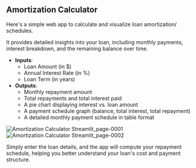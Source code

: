 

## Amortization Calculator

Here's a simple web app to calculate and visualize loan amortization/ schedules.

It provides detailed insights into your loan, including monthly payments, interest breakdown, and the remaining balance over time.

- **Inputs**:
    - Loan Amount (in $)
    - Annual Interest Rate (in %)
    - Loan Term (in years)
- **Outputs**:
    - Monthly repayment amount
    - Total repayments and total interest paid
    - A pie chart displaying interest vs. loan amount
    - A payment schedule graph (balance, total interest, total repayment)
    - A detailed monthly payment schedule in table format


![Amortization Calculator Streamlit_page-0001](https://github.com/user-attachments/assets/ff3547bf-76c8-4760-b543-df524a428d53)
![Amortization Calculator Streamlit_page-0002](https://github.com/user-attachments/assets/83710d94-18f1-412b-9158-64b3181c6c5b)

Simply enter the loan details, and the app will compute your repayment schedule, helping you better understand your loan's cost and payment structure.

